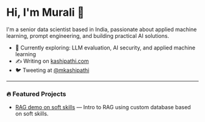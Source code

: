 # Hi, I'm Murali 👋

I'm a senior data scientist based in India, passionate about applied machine learning, prompt engineering, and building practical AI solutions.

- 🔭 Currently exploring: LLM evaluation, AI security, and applied machine learning
- ✍️ Writing on [kashipathi.com](https://kashipathi.com)
- 🐦 Tweeting  at [@mkashipathi](https://twitter.com/mkashipathi)


---

### 🔥 Featured Projects

- [RAG demo on soft skills](https://github.com/methusala8/rag-softskills-demo) — Intro to RAG using custom database based on soft skills. 
